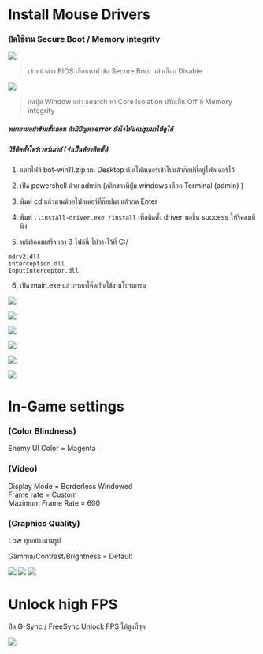 # Install Mouse Drivers

### ปิดใช้งาน Secure Boot / Memory integrity

![](https://blog.janjan.net/wp/wp-content/uploads/2022/10/asrock-uefi-secure-boot-enabled-02.jpg)
> เข้าหน้าต่าง BIOS เลื่อนหาหัวข้อ Secure Boot แล้วเลือก Disable

![](https://media.discordapp.net/attachments/1033371424972349440/1033395675657932870/unknown.png)
> กดปุ่ม Window แล้ว search หา Core Isolation ปรับเป็น Off ที่ Memory integrity

##### พยายามอย่าข้ามขั้นตอน ถ้ามีปัญหา error ยังไงให้แคปรูปมาให้ดูได้
##### วิธีติดตั้งไดร์เวอร์เมาส์ (จำเป็นต้องติดตั้ง)


1. แตกไฟล์ bot-win11.zip บน Desktop เปิดโฟลเดอร์เข้าไปแล้วก๊อปที่อยู่โฟลเดอร์ไว้
2. เปิด powershell ด้วย admin  (คลิกขวาที่ปุ่ม windows เลือก Terminal (admin) )
3. พิมพ์ cd แล้วตามด้วยโฟลเดอร์ที่ก๊อปมา แล้วกด Enter
4. พิมพ์  ```.\install-driver.exe /install```   เพื่อติดตั้ง driver พอขึ้น success ให้รีคอมทีนึง

5. หลังรีคอมเสร็จ เอา 3 ไฟล์นี้ ไปวางไว้ที่ C:/
```
mdrv2.dll
interception.dll
InputInterceptor.dll
```
6. เปิด main.exe แล้วกรอกโค๊ดเปิดใช้งานโปรแกรม

![](https://media.discordapp.net/attachments/1033371424972349440/1033396183080636477/unknown.png)

![](https://images2.imgbox.com/80/e2/HPVUlfEH_o.png)

![](https://media.discordapp.net/attachments/1033371424972349440/1033397082653995159/unknown.png)

![](https://media.discordapp.net/attachments/1033371424972349440/1033397640253145148/unknown.png)

![](https://media.discordapp.net/attachments/1033371424972349440/1033398253267456192/unknown.png)

![](https://media.discordapp.net/attachments/1033371424972349440/1033398532129959987/unknown.png)


# In-Game settings

### (Color Blindness) <br />
Enemy UI Color  =  Magenta

### (Video) <br />
Display Mode = Borderless Windowed <br />
Frame rate = Custom <br />
Maximum Frame Rate = 600

### (Graphics Quality) <br />
Low ทุกอย่างตามรูป

Gamma/Contrast/Brightness = Default

![](https://i.imgur.com/INbk0xj.png)
![](https://i.imgur.com/zkeczgN.png)
![](https://i.imgur.com/BC0bRWu.png)

# Unlock high FPS

ปิด G-Sync / FreeSync Unlock FPS ให้สูงที่สุด

![](https://i.imgur.com/OsqeQf1.png)


